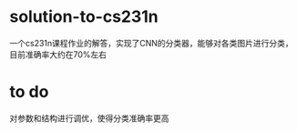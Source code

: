 # solution-to-cs231n
一个cs231n课程作业的解答，实现了CNN的分类器，能够对各类图片进行分类，目前准确率大约在70%左右

# to do
对参数和结构进行调优，使得分类准确率更高
